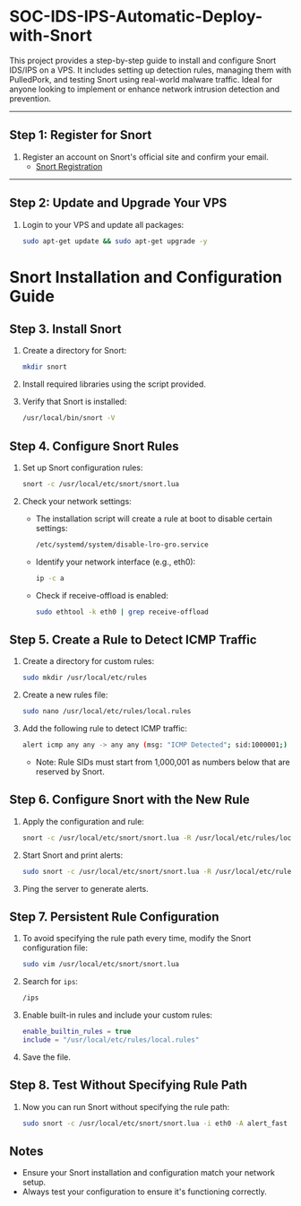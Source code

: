 # SOC-IDS-IPS-Automatic-Deploy-with-Snort
This project provides a step-by-step guide to install and configure Snort IDS/IPS on a VPS. It includes setting up detection rules, managing them with PulledPork, and testing Snort using real-world malware traffic. Ideal for anyone looking to implement or enhance network intrusion detection and prevention.

---

## Step 1: Register for Snort

1. Register an account on Snort's official site and confirm your email.
   - [Snort Registration](https://www.snort.org/users/sign_in)

---

## Step 2: Update and Upgrade Your VPS

1. Login to your VPS and update all packages:
   ```bash
   sudo apt-get update && sudo apt-get upgrade -y

# Snort Installation and Configuration Guide

## Step 3. Install Snort

1. Create a directory for Snort:

    ```bash
    mkdir snort
    ```

2. Install required libraries using the script provided.

3. Verify that Snort is installed:

    ```bash
    /usr/local/bin/snort -V
    ```

## Step 4. Configure Snort Rules

1. Set up Snort configuration rules:

    ```bash
    snort -c /usr/local/etc/snort/snort.lua
    ```

2. Check your network settings:

    - The installation script will create a rule at boot to disable certain settings:

      ```bash
      /etc/systemd/system/disable-lro-gro.service
      ```

    - Identify your network interface (e.g., eth0):

      ```bash
      ip -c a
      ```

    - Check if receive-offload is enabled:

      ```bash
      sudo ethtool -k eth0 | grep receive-offload
      ```

## Step 5. Create a Rule to Detect ICMP Traffic

1. Create a directory for custom rules:

    ```bash
    sudo mkdir /usr/local/etc/rules
    ```

2. Create a new rules file:

    ```bash
    sudo nano /usr/local/etc/rules/local.rules
    ```

3. Add the following rule to detect ICMP traffic:

    ```bash
    alert icmp any any -> any any (msg: "ICMP Detected"; sid:1000001;)
    ```

    - Note: Rule SIDs must start from 1,000,001 as numbers below that are reserved by Snort.

## Step 6. Configure Snort with the New Rule

1. Apply the configuration and rule:

    ```bash
    snort -c /usr/local/etc/snort/snort.lua -R /usr/local/etc/rules/local.rules
    ```

2. Start Snort and print alerts:

    ```bash
    sudo snort -c /usr/local/etc/snort/snort.lua -R /usr/local/etc/rules/local.rules -i eth0 -A alert_fast
    ```

3. Ping the server to generate alerts.

## Step 7. Persistent Rule Configuration

1. To avoid specifying the rule path every time, modify the Snort configuration file:

    ```bash
    sudo vim /usr/local/etc/snort/snort.lua
    ```

2. Search for `ips`:

    ```bash
    /ips
    ```

3. Enable built-in rules and include your custom rules:

    ```lua
    enable_builtin_rules = true
    include = "/usr/local/etc/rules/local.rules"
    ```

4. Save the file.

## Step 8. Test Without Specifying Rule Path

1. Now you can run Snort without specifying the rule path:

    ```bash
    sudo snort -c /usr/local/etc/snort/snort.lua -i eth0 -A alert_fast
    ```

## Notes

- Ensure your Snort installation and configuration match your network setup.
- Always test your configuration to ensure it's functioning correctly.

